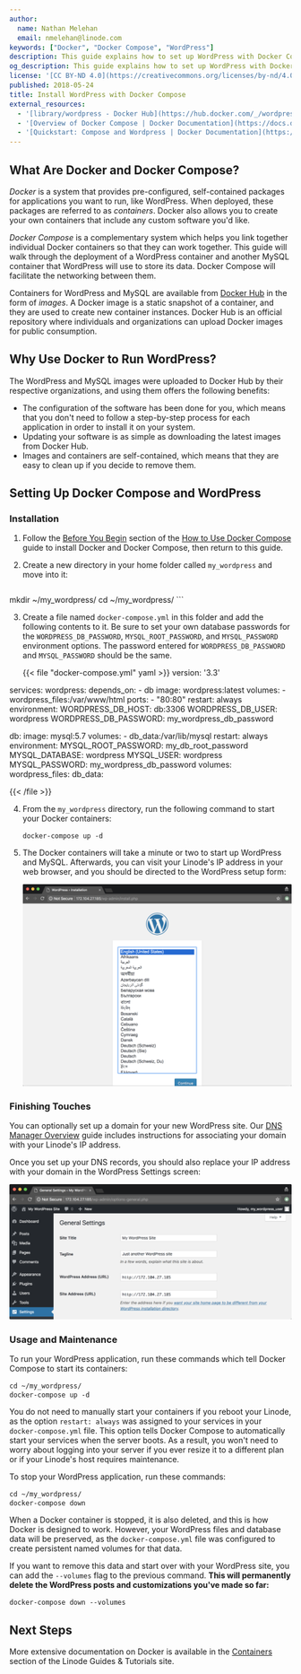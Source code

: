 ```yaml
---
author:
  name: Nathan Melehan
  email: nmelehan@linode.com
keywords: ["Docker", "Docker Compose", "WordPress"]
description: This guide explains how to set up WordPress with Docker Compose.
og_description: This guide explains how to set up WordPress with Docker Compose.
license: '[CC BY-ND 4.0](https://creativecommons.org/licenses/by-nd/4.0)'
published: 2018-05-24
title: Install WordPress with Docker Compose
external_resources:
  - '[library/wordpress - Docker Hub](https://hub.docker.com/_/wordpress/)'
  - '[Overview of Docker Compose | Docker Documentation](https://docs.docker.com/compose/overview/)'
  - '[Quickstart: Compose and Wordpress | Docker Documentation](https://docs.docker.com/compose/wordpress/)'
---
```


## What Are Docker and Docker Compose?

*Docker* is a system that provides pre-configured, self-contained packages for applications you want to run, like WordPress. When deployed, these packages are referred to as *containers*. Docker also allows you to create your own containers that include any custom software you'd like.

*Docker Compose* is a complementary system which helps you link together individual Docker containers so that they can work together. This guide will walk through the deployment of a WordPress container and another MySQL container that WordPress will use to store its data. Docker Compose will facilitate the networking between them.

Containers for WordPress and MySQL are available from [Docker Hub](https://hub.docker.com/) in the form of *images*. A Docker image is a static snapshot of a container, and they are used to create new container instances. Docker Hub is an official repository where individuals and organizations can upload Docker images for public consumption.

## Why Use Docker to Run WordPress?

The WordPress and MySQL images were uploaded to Docker Hub by their respective organizations, and using them offers the following benefits:

- The configuration of the software has been done for you, which means that you don't need to follow a step-by-step process for each application in order to install it on your system.
- Updating your software is as simple as downloading the latest images from Docker Hub.
- Images and containers are self-contained, which means that they are easy to clean up if you decide to remove them.

## Setting Up Docker Compose and WordPress

### Installation

1. Follow the [Before You Begin](/docs/applications/containers/how-to-use-docker-compose/#before-you-begin) section of the [How to Use Docker Compose](/docs/applications/containers/how-to-use-docker-compose/#before-you-begin) guide to install Docker and Docker Compose, then return to this guide.

2. Create a new directory in your home folder called `my_wordpress` and move into it:

    ```
mkdir ~/my_wordpress/
cd ~/my_wordpress/
    ```

3. Create a file named `docker-compose.yml` in this folder and add the following contents to it. Be sure to set your own database passwords for the `WORDPRESS_DB_PASSWORD`, `MYSQL_ROOT_PASSWORD`, and `MYSQL_PASSWORD` environment options. The password entered for `WORDPRESS_DB_PASSWORD` and `MYSQL_PASSWORD` should be the same.

    {{< file "docker-compose.yml" yaml >}}
version: '3.3'

services:
   wordpress:
     depends_on:
       - db
     image: wordpress:latest
     volumes:
       - wordpress_files:/var/www/html
     ports:
       - "80:80"
     restart: always
     environment:
       WORDPRESS_DB_HOST: db:3306
       WORDPRESS_DB_USER: wordpress
       WORDPRESS_DB_PASSWORD: my_wordpress_db_password

   db:
     image: mysql:5.7
     volumes:
       - db_data:/var/lib/mysql
     restart: always
     environment:
       MYSQL_ROOT_PASSWORD: my_db_root_password
       MYSQL_DATABASE: wordpress
       MYSQL_USER: wordpress
       MYSQL_PASSWORD: my_wordpress_db_password
volumes:
    wordpress_files:
    db_data:

{{< /file >}}

4. From the `my_wordpress` directory, run the following command to start your Docker containers:

    ```
    docker-compose up -d
    ```

5. The Docker containers will take a minute or two to start up WordPress and MySQL. Afterwards, you can visit your Linode's IP address in your web browser, and you should be directed to the WordPress setup form:

    ![WordPress setup screen in the web browser](/docs/assets/docker-compose-wordpress-wizard.png "WordPress setup screen in the web browser")

### Finishing Touches

You can optionally set up a domain for your new WordPress site. Our [DNS Manager Overview](https://linode.com/docs/networking/dns/dns-manager-overview/) guide includes instructions for associating your domain with your Linode's IP address.

Once you set up your DNS records, you should also replace your IP address with your domain in the WordPress Settings screen:

![WordPress settings screen in the web browser](/docs/assets/docker-compose-wordpress-settings-screen.png "WordPress settings screen in the web browser")

### Usage and Maintenance

To run your WordPress application, run these commands which tell Docker Compose to start its containers:

```
cd ~/my_wordpress/
docker-compose up -d
```

You do not need to manually start your containers if you reboot your Linode, as the option `restart: always` was assigned to your services in your `docker-compose.yml` file. This option tells Docker Compose to automatically start your services when the server boots. As a result, you won't need to worry about logging into your server if you ever resize it to a different plan or if your Linode's host requires maintenance.

To stop your WordPress application, run these commands:

```
cd ~/my_wordpress/
docker-compose down
```

When a Docker container is stopped, it is also deleted, and this is how Docker is designed to work. However, your WordPress files and database data will be preserved, as the `docker-compose.yml` file was configured to create persistent named volumes for that data.

If you want to remove this data and start over with your WordPress site, you can add the `--volumes` flag to the previous command. **This will permanently delete the WordPress posts and customizations you've made so far:**

```
docker-compose down --volumes
```

## Next Steps

More extensive documentation on Docker is available in the [Containers](/docs/applications/containers/) section of the Linode Guides & Tutorials site.